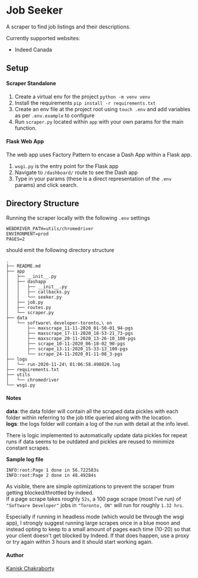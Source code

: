 # Job Seeker

A scraper to find job listings and their descriptions.

Currently supported websites:
- Indeed Canada

## Setup

#### Scraper Standalone

1. Create a virtual env for the project `python -m venv venv`
2. Install the requirements `pip install -r requirements.txt`
3. Create an env file at the project root using `touch .env` and add variables as per `.env.example` to configure
4. Run `scraper.py` located within `app` with your own params for the main function.

#### Flask Web App

The web app uses Factory Pattern to encase a Dash App within a Flask app. 

1. `wsgi.py` is the entry point for the Flask app
2. Navigate to `/dashboard/` route to see the Dash app
3. Type in your params (these is a direct representation of the `.env` params) and click search.


## Directory Structure

Running the scraper locally with the following `.env` settings
```text
WEBDRIVER_PATH=utils/chromedriver
ENVIRONMENT=prod
PAGES=2
```
should emit the following directory structure

```shell script
.
├── README.md
├── app
│   ├── __init__.py
│   ├── dashapp
│   │   ├── __init__.py
│   │   ├── callbacks.py
│   │   └── seeker.py
│   ├── job.py
│   ├── routes.py
│   └── scraper.py
├── data
│   └── software\ developer-toronto,\ on
│       ├── maxscrape_11-11-2020_01-50-01_94-pgs
│       ├── maxscrape_17-11-2020_18-53-21_73-pgs
│       ├── maxscrape_20-11-2020_13-26-10_100-pgs
│       ├── scrape_10-11-2020_06-18-02_90-pgs
│       ├── scrape_13-11-2020_15-33-13_100-pgs
│       └── scrape_24-11-2020_01-11-08_3-pgs
├── logs
│   └── run-2020-11-24\ 01:06:58.498820.log
├── requirements.txt
├── utils
│   └── chromedriver
└── wsgi.py
```
#### Notes
**data**: the data folder will contain all the scraped data pickles with each folder within referring to the job title queried along with the location.  
**logs**: the logs folder will contain a log of the run with detail at the info level.  

There is logic implemented to automatically update data pickles for repeat runs if data seems to be outdated and pickles are reused to minimize constant scrapes.

**Sample log file**  
```text
INFO:root:Page 1 done in 56.722583s
INFO:root:Page 2 done in 48.49284s
```

As visible, there are simple optimizations to prevent the scraper from getting blocked/throttled by indeed.  
If a page scrape takes roughly `52s`, a 100 page scrape (most I've run) of `"Software Developer"` jobs in `"Toronto, ON"` will run for roughly `1.32 hrs`.

Especially if running in headless mode (which would be through the wsgi app), I strongly suggest running large scrapes once in a blue moon and instead opting to keep to a small amount of pages each time (10-20) so that your client doesn't get blocked by Indeed. If that does happen, use a proxy or try again within 3 hours and it should start working again.

#### Author

[Kanisk Chakraborty](https://github.com/chakrakan)

